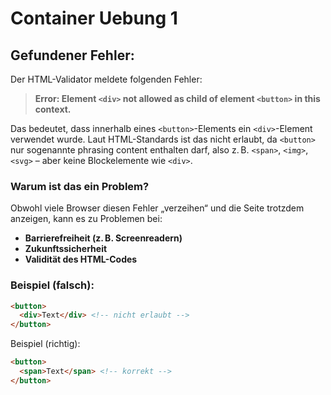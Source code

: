 # Container Uebung 1 

## Gefundener Fehler:

Der HTML-Validator meldete folgenden Fehler:

> **Error: Element `<div>` not allowed as child of element `<button>` in this context.**

Das bedeutet, dass innerhalb eines `<button>`-Elements ein `<div>`-Element verwendet wurde. Laut HTML-Standards ist das nicht erlaubt, da `<button>` nur sogenannte phrasing content enthalten darf, also z. B. `<span>`, `<img>`, `<svg>` – aber keine Blockelemente wie `<div>`.

### Warum ist das ein Problem?

Obwohl viele Browser diesen Fehler „verzeihen“ und die Seite trotzdem anzeigen, kann es zu Problemen bei:
- **Barrierefreiheit (z. B. Screenreadern)**
- **Zukunftssicherheit**
- **Validität des HTML-Codes**

### Beispiel (falsch):
```html
<button>
  <div>Text</div> <!-- nicht erlaubt -->
</button>
```
Beispiel (richtig):
```html
<button>
  <span>Text</span> <!-- korrekt -->
</button>
```